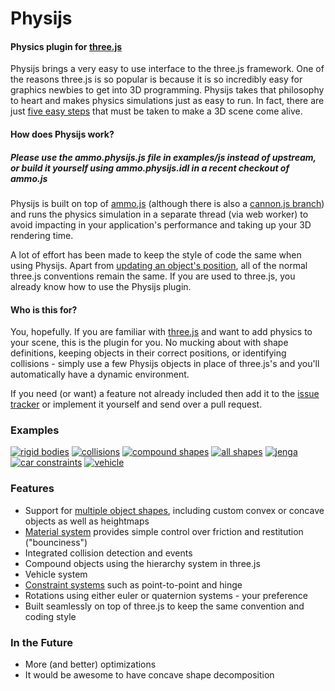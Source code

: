 Physijs
=======
#### Physics plugin for [three.js](https://github.com/mrdoob/three.js)

Physijs brings a very easy to use interface to the three.js framework. One of the reasons three.js is so popular is because it is so incredibly easy for graphics newbies to get into 3D programming. Physijs takes that philosophy to heart and makes physics simulations just as easy to run. In fact, there are just [five easy steps](https://github.com/chandlerprall/Physijs/wiki/Basic-Setup) that must be taken to make a 3D scene come alive.

#### How does Physijs work?
##### Please use the ammo.physijs.js file in examples/js instead of upstream, or build it yourself using ammo.physijs.idl in a recent checkout of ammo.js
Physijs is built on top of [ammo.js](https://github.com/kripken/ammo.js/) (although there is also a [cannon.js branch](https://github.com/chandlerprall/Physijs/tree/cannon)) and runs the physics simulation in a separate thread (via web worker) to avoid impacting in your application's performance and taking up your 3D rendering time.

A lot of effort has been made to keep the style of code the same when using Physijs. Apart from [updating an object's position](https://github.com/chandlerprall/Physijs/wiki/Updating-an-object's-position-&-rotation), all of the normal three.js conventions remain the same. If you are used to three.js, you already know how to use the Physijs plugin.

#### Who is this for?
You, hopefully. If you are familiar with [three.js](https://github.com/mrdoob/three.js) and want to add physics to your scene, this is the plugin for you. No mucking about with shape definitions, keeping objects in their correct positions, or identifying collisions - simply use a few Physijs objects in place of three.js's and you'll automatically have a dynamic environment.

If you need (or want) a feature not already included then add it to the [issue tracker](https://github.com/chandlerprall/Physijs/issues) or implement it yourself and send over a pull request.

### Examples
[![rigid bodies](http://chandlerprall.github.com/Physijs/examples/body.jpg)](http://chandlerprall.github.com/Physijs/examples/body.html)
[![collisions](http://chandlerprall.github.com/Physijs/examples/collisions.jpg)](http://chandlerprall.github.com/Physijs/examples/collisions.html)
[![compound shapes](http://chandlerprall.github.com/Physijs/examples/compound.jpg)](http://chandlerprall.github.com/Physijs/examples/compound.html)
[![all shapes](http://chandlerprall.github.com/Physijs/examples/shapes.jpg)](http://chandlerprall.github.com/Physijs/examples/shapes.html)
[![jenga](http://chandlerprall.github.com/Physijs/examples/jenga.jpg)](http://chandlerprall.github.com/Physijs/examples/jenga.html)
[![car constraints](http://chandlerprall.github.com/Physijs/examples/constraints_car.jpg)](http://chandlerprall.github.com/Physijs/examples/constraints_car.html)
[![vehicle](http://chandlerprall.github.com/Physijs/examples/vehicle.jpg)](http://chandlerprall.github.com/Physijs/examples/vehicle.html)

### Features
* Support for [multiple object shapes](https://github.com/chandlerprall/Physijs/wiki/Basic-Shapes), including custom convex or concave objects as well as heightmaps
* [Material system](https://github.com/chandlerprall/Physijs/wiki/Materials) provides simple control over friction and restitution ("bounciness")
* Integrated collision detection and events
* Compound objects using the hierarchy system in three.js
* Vehicle system
* [Constraint systems](https://github.com/chandlerprall/Physijs/wiki/Constraints) such as point-to-point and hinge
* Rotations using either euler or quaternion systems - your preference
* Built seamlessly on top of three.js to keep the same convention and coding style

### In the Future
* More (and better) optimizations
* It would be awesome to have concave shape decomposition
